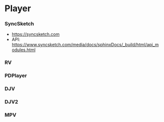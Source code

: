 # Player

### SyncSketch
- https://syncsketch.com
- API: https://www.syncsketch.com/media/docs/sphinxDocs/_build/html/api_modules.html

### RV

### PDPlayer

### DJV

### DJV2

### MPV